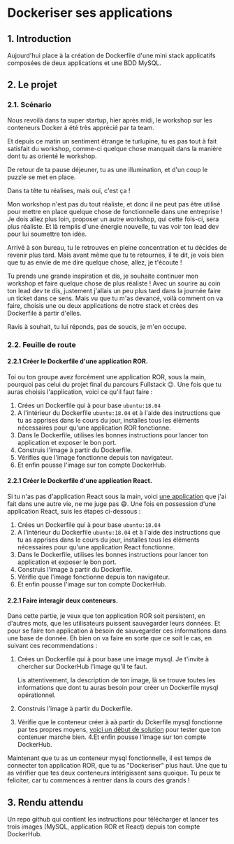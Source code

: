 # Dockeriser ses applications

## 1. Introduction
Aujourd'hui place à la création de Dockerfile d'une mini stack applicatifs composées de deux applications et une BDD MySQL.

## 2. Le projet
### 2.1. Scénario
Nous revoilà dans ta super startup, hier après midi, le workshop sur les conteneurs Docker à été très apprécié par ta team.

Et depuis ce matin un sentiment étrange te turlupine, tu es pas tout à fait satisfait du workshop, comme-ci quelque chose 
manquait dans la manière dont tu as orienté le workshop.

De retour de ta pause déjeuner, tu as une illumination, et d'un coup le puzzle se met en place.

Dans ta tête tu réalises, mais oui, c'est ça ! 

Mon workshop n'est pas du tout réaliste, et donc il ne peut pas être utilisé pour mettre en place quelque chose de fonctionnelle dans une entreprise !
Je dois allez plus loin, proposer un autre workshop, qui cette fois-ci, sera plus réaliste. 
Et là remplis d'une énergie nouvelle, tu vas voir ton lead dev pour lui soumettre ton idée.

Arrivé à son bureau, tu le retrouves en pleine concentration et tu décides de revenir plus tard. 
Mais avant même que tu te retournes, il te dit, je vois bien que tu as envie de me dire quelque chose, allez, je t'écoute ! 

Tu prends une grande inspiration et dis, je souhaite continuer mon workshop et faire quelque chose de plus réaliste !
Avec un sourire au coin ton lead dev te dis, justement j'allais un peu plus tard dans la journée faire un ticket dans ce sens.
Mais vu que tu m'as devancé, voilà comment on va faire, choisis une ou deux applications de notre stack et crées des Dockerfile à partir d'elles.

Ravis à souhait, tu lui réponds, pas de soucis, je m'en occupe.

### 2.2. Feuille de route
#### 2.2.1 Créer le Dockerfile d'une application ROR.
Toi ou ton groupe avez forcément une application ROR, sous la main, pourquoi pas celui du projet final du parcours Fullstack :wink:.
Une fois que tu auras choisis l'application, voici ce qu'il faut faire :

1. Crées un Dockerfile qui à pour base `ubuntu:18.04`
2. A l'intérieur du Dockerfile `ubuntu:18.04` et à l'aide des instructions que tu as apprises dans le cours du jour,
   installes tous les éléments nécessaires pour qu'une application ROR fonctionne.
3. Dans le Dockerfile, utilises les bonnes instructions pour lancer ton application et exposer le bon port.
4. Construis l'image à partir du Dockerfile.
5. Vérifies que l'image fonctionne depuis ton navigateur.
6. Et enfin pousse l'image sur ton compte DockerHub.


#### 2.2.1 Créer le Dockerfile d'une application React.
Si tu n'as pas d'application React sous la main, voici [une application](https://github.com/TheMindset/dark_side_force) que j'ai fait dans une autre vie, ne me juge pas 😅. Une fois en possession d'une application React, suis les étapes ci-dessous : 

1. Crées un Dockerfile qui à pour base `ubuntu:18.04`
2.  A l'intérieur du Dockerfile `ubuntu:18.04` et à l'aide des instructions que tu as apprises dans le cours du jour,
   installes tous les éléments nécessaires pour qu'une application React fonctionne.
3. Dans le Dockerfile, utilises les bonnes instructions pour lancer ton application et exposer le bon port.
4. Construis l'image à partir du Dockerfile.
5. Vérifie que l'image fonctionne depuis ton navigateur.
6. Et enfin pousse l'image sur ton compte DockerHub.


#### 2.2.1 Faire interagir deux conteneurs.
Dans cette partie, je veux que ton application ROR soit persistent, en d'autres mots, que les utilisateurs puissent sauvegarder leurs données.
Et pour se faire ton application à besoin de sauvegarder ces informations dans une base de donnée.
Eh bien on va faire en sorte que ce soit le cas, en suivant ces recommendations :

1. Crées un Dockerfile qui à pour base une image mysql. 
   Je t'invite à chercher sur DockerHub l'image qu'il te faut.

   Lis attentivement, la description de ton image, 
   là se trouve toutes les informations que dont tu auras besoin pour créer un Dockerfile mysql opérationnel.
   
2. Construis l'image à partir du Dockerfile.
3. Vérifie que le conteneur créer à aà partir du Dckerfile mysql fonctionne par tes propres moyens, [voici un début de solution](https://stackoverflow.com/questions/25503412/how-do-i-know-when-my-docker-mysql-container-is-up-and-mysql-is-ready-for-taking) pour tester que ton contenuer marche bien.
4.Et enfin pousse l'image sur ton compte DockerHub.

Maintenant que tu as un conteneur mysql fonctionnelle, il est temps de connecter ton application ROR, que tu as "Dockeriser" plus haut.
Une que tu as vérifier que tes deux conteneurs intérigissent sans quoique. Tu peux te feliciter, car tu commences à rentrer dans la cours des grands ! 


## 3. Rendu attendu
Un repo github qui contient les instructions pour télécharger et lancer tes trois images (MySQL, application ROR et React) depuis ton compte DockerHub.


